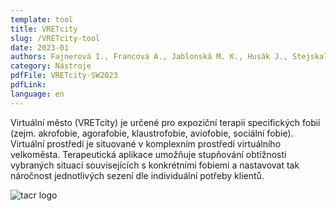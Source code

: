 ```yaml
---
template: tool
title: VRETcity
slug: /VRETcity-tool
date: 2023-01
authors: Fajnerová I., Francová A., Jablonská M. K., Husák J., Stejskal J., Kotek M.
category: Nástroje
pdfFile: VRETcity-SW2023
pdfLink:
language: en
---
```


Virtuální město (VRETcity) je určené pro expoziční terapii specifických fobií (zejm. akrofobie, agorafobie, klaustrofobie, aviofobie, sociální fobie). Virtuální prostředí je situované v komplexním prostředí virtuálního velkoměsta. Terapeutická aplikace umožňuje stupňování obtížnosti vybraných situací souvisejících s konkrétními fobiemi a nastavovat tak náročnost jednotlivých sezení dle individuální potřeby klientů.

  ![tacr logo](/logo-tacr.png)
